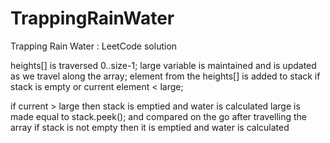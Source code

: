 # TrappingRainWater
Trapping Rain Water : LeetCode solution

heights[] is traversed 0..size-1;
large variable is maintained and is updated as we travel along the array;
element from the heights[] is added to stack if stack is empty or current element < large;

if current > large then stack is emptied and water is calculated
large is made equal to stack.peek(); and compared on the go
after travelling the array if stack is not empty then it is emptied and water is calculated
